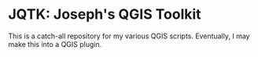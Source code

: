 # JQTK: Joseph's QGIS Toolkit

This is a catch-all repository for my various QGIS scripts. Eventually, I may make this into a QGIS plugin.
